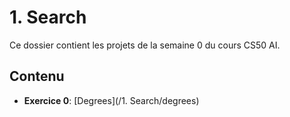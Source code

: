 # 1. Search

Ce dossier contient les projets de la semaine 0 du cours CS50 AI.

## Contenu

- **Exercice 0**: [Degrees](/1. Search/degrees)
